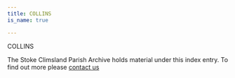 ```yaml
---
title: COLLINS
is_name: true

---
```


COLLINS


The Stoke Climsland Parish Archive holds material under this index entry. To find out more please [contact us](/contact/)
